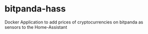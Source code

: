 # bitpanda-hass
Docker Application to add prices of cryptocurrencies on bitpanda as sensors to the Home-Assistant
